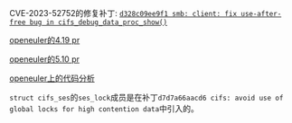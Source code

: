 CVE-2023-52752的修复补丁: [`d328c09ee9f1 smb: client: fix use-after-free bug in cifs_debug_data_proc_show()`](https://lore.kernel.org/all/20231030201956.2660-2-pc@manguebit.com/)

[openeuler的4.19 pr](https://gitee.com/openeuler/kernel/pulls/8522/files)

[openeuler的5.10 pr](https://gitee.com/openeuler/kernel/pulls/8605/files)

[openeuler上的代码分析](https://gitee.com/openeuler/kernel/pulls/8605#note_30899023_conversation_122811113)

`struct cifs_ses`的`ses_lock`成员是在补丁`d7d7a66aacd6 cifs: avoid use of global locks for high contention data`中引入的。
